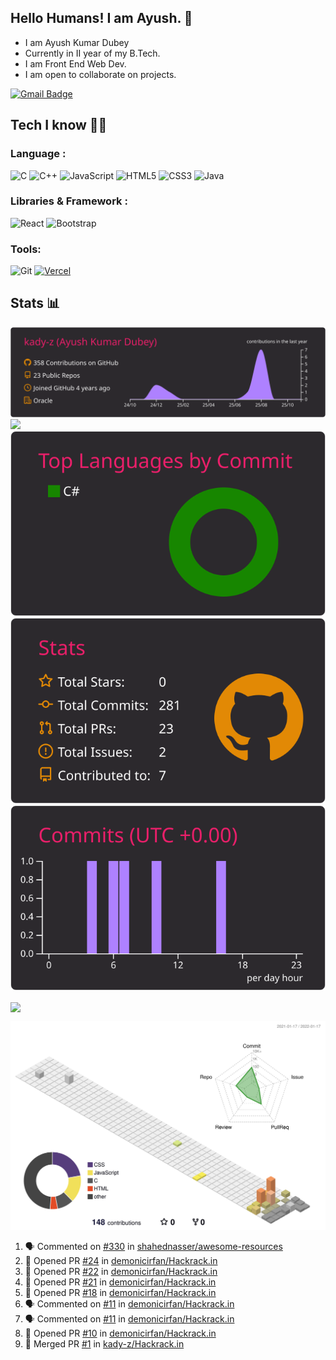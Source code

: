 ## Hello Humans! I am Ayush. 👋

- I am Ayush Kumar Dubey 
- Currently in II year of my B.Tech.
- I am Front End Web Dev. 
- I am open to collaborate on projects.


[![Gmail Badge](https://img.shields.io/badge/-Gmail-c14438?style=flat-square&logo=Gmail&logoColor=white&link=mailto:0051.ayush@gmail.com)](mailto:0051.ayush@gmail.com)

## Tech I know 👩‍💻 

### Language :

![C](https://img.shields.io/badge/-C-00599C?style=flat-square&logo=c)
![C++](https://img.shields.io/badge/-C++-00599C?style=flat-square&logo=c)
![JavaScript](https://img.shields.io/badge/-JavaScript-black?style=flat-square&logo=javascript)
![HTML5](https://img.shields.io/badge/-HTML5-E34F26?style=flat-square&logo=html5&logoColor=white)
![CSS3](https://img.shields.io/badge/-CSS3-1572B6?style=flat-square&logo=css3)
![Java](https://img.shields.io/badge/-java-E34A86?style=flat-square&logo=java)

### Libraries & Framework :

![React](https://img.shields.io/badge/-React-000000?style=flat-square&logo=react)
![Bootstrap](https://img.shields.io/badge/-Bootstrap-563D7C?style=flat-square&logo=bootstrap)

### Tools:

![Git](https://img.shields.io/badge/-Git-black?style=flat-square&logo=git)
<a href="#"><img alt="Vercel" src="https://img.shields.io/badge/Vercel%20-%23000000.svg?logo=vercel&logoColor=white"></a>


## Stats 📊

[![](https://raw.githubusercontent.com/kady-z/kady-z/main/profile-summary-card-output/monokai/0-profile-details.svg)](https://github.com/vn7n24fzkq/github-profile-summary-cards)
[![](https://raw.githubusercontent.com/kady-z/kady-z/main/profile-summary-card-output/monokai/1-repos-per-language.svg)](https://github.com/vn7n24fzkq/github-profile-summary-cards) [![](https://raw.githubusercontent.com/kady-z/kady-z/main/profile-summary-card-output/monokai/2-most-commit-language.svg)](https://github.com/vn7n24fzkq/github-profile-summary-cards)
[![](https://raw.githubusercontent.com/kady-z/kady-z/main/profile-summary-card-output/monokai/3-stats.svg)](https://github.com/vn7n24fzkq/github-profile-summary-cards) [![](https://raw.githubusercontent.com/kady-z/kady-z/main/profile-summary-card-output/monokai/4-productive-time.svg)](https://github.com/vn7n24fzkq/github-profile-summary-cards)
<p>
  <img align="center" src="https://github-readme-streak-stats.herokuapp.com/?user=kady-z&theme=dark">
</p>

![](./profile-3d-contrib/profile-season-animate.svg)

<!--START_SECTION:activity-->
1. 🗣 Commented on [#330](https://github.com/shahednasser/awesome-resources/issues/330) in [shahednasser/awesome-resources](https://github.com/shahednasser/awesome-resources)
2. 💪 Opened PR [#24](https://github.com/demonicirfan/Hackrack.in/pull/24) in [demonicirfan/Hackrack.in](https://github.com/demonicirfan/Hackrack.in)
3. 💪 Opened PR [#22](https://github.com/demonicirfan/Hackrack.in/pull/22) in [demonicirfan/Hackrack.in](https://github.com/demonicirfan/Hackrack.in)
4. 💪 Opened PR [#21](https://github.com/demonicirfan/Hackrack.in/pull/21) in [demonicirfan/Hackrack.in](https://github.com/demonicirfan/Hackrack.in)
5. 💪 Opened PR [#18](https://github.com/demonicirfan/Hackrack.in/pull/18) in [demonicirfan/Hackrack.in](https://github.com/demonicirfan/Hackrack.in)
6. 🗣 Commented on [#11](https://github.com/demonicirfan/Hackrack.in/issues/11) in [demonicirfan/Hackrack.in](https://github.com/demonicirfan/Hackrack.in)
7. 🗣 Commented on [#11](https://github.com/demonicirfan/Hackrack.in/issues/11) in [demonicirfan/Hackrack.in](https://github.com/demonicirfan/Hackrack.in)
8. 💪 Opened PR [#10](https://github.com/demonicirfan/Hackrack.in/pull/10) in [demonicirfan/Hackrack.in](https://github.com/demonicirfan/Hackrack.in)
9. 🎉 Merged PR [#1](https://github.com/kady-z/Hackrack.in/pull/1) in [kady-z/Hackrack.in](https://github.com/kady-z/Hackrack.in)
<!--END_SECTION:activity-->
<!--START_SECTION:activity-->
